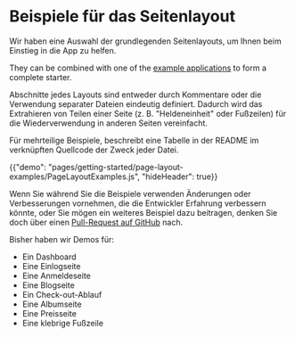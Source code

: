# Beispiele für das Seitenlayout

<p class="description">Wir haben eine Auswahl der grundlegenden Seitenlayouts, um Ihnen beim Einstieg in die App zu helfen.</p>

They can be combined with one of the [example applications](https://github.com/mui-org/material-ui/tree/master/examples) to form a complete starter.

Abschnitte jedes Layouts sind entweder durch Kommentare oder die Verwendung separater Dateien eindeutig definiert. Dadurch wird das Extrahieren von Teilen einer Seite (z. B. "Heldeneinheit" oder Fußzeilen) für die Wiederverwendung in anderen Seiten vereinfacht.

Für mehrteilige Beispiele, beschreibt eine Tabelle in der README im verknüpften Quellcode der Zweck jeder Datei.

{{"demo": "pages/getting-started/page-layout-examples/PageLayoutExamples.js", "hideHeader": true}}

Wenn Sie während Sie die Beispiele verwenden Änderungen oder Verbesserungen vornehmen, die die Entwickler Erfahrung verbessern könnte, oder Sie mögen ein weiteres Beispiel dazu beitragen, denken Sie doch über einen [ Pull-Request auf GitHub](https://github.com/mui-org/material-ui/pulls) nach.

Bisher haben wir Demos für:

- Ein Dashboard
- Eine Einlogseite
- Eine Anmeldeseite
- Eine Blogseite
- Ein Check-out-Ablauf
- Eine Albumseite
- Eine Preisseite
- Eine klebrige Fußzeile
